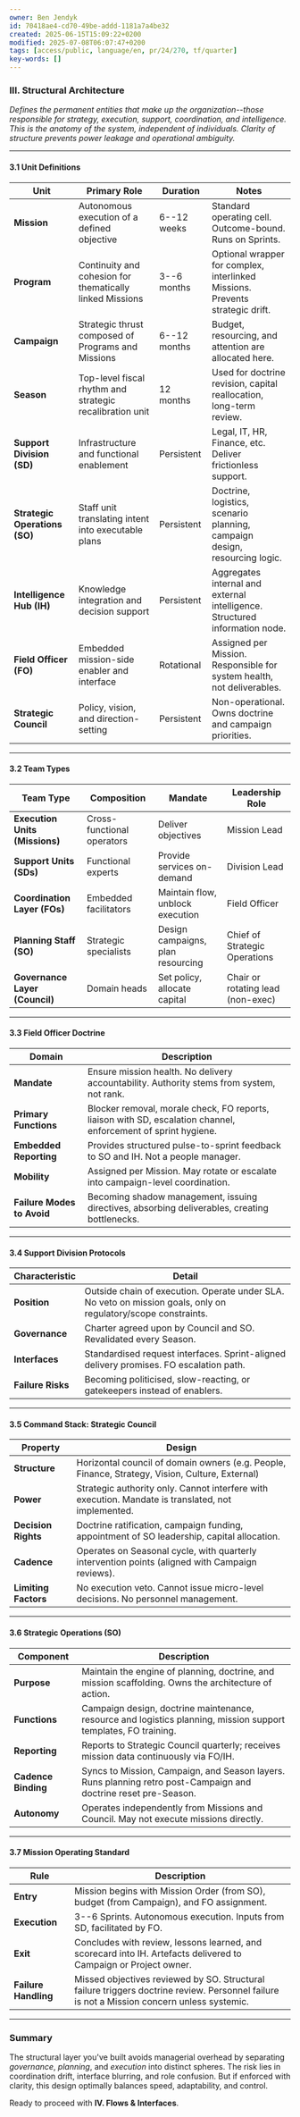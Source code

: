 ```yaml
---
owner: Ben Jendyk
id: 70418ae4-cd70-49be-addd-1181a7a4be32
created: 2025-06-15T15:09:22+0200
modified: 2025-07-08T06:07:47+0200
tags: [access/public, language/en, pr/24/270, tf/quarter]
key-words: []
---
```


### III. **Structural Architecture**

_Defines the permanent entities that make up the organization--those responsible for strategy, execution, support, coordination, and intelligence. This is the anatomy of the system, independent of individuals. Clarity of structure prevents power leakage and operational ambiguity._

* * *

#### 3.1 **Unit Definitions**

| Unit | Primary Role | Duration | Notes | 
| ---- | ---- | ---- | ----  |
| **Mission** | Autonomous execution of a defined objective | 6--12 weeks | Standard operating cell. Outcome-bound. Runs on Sprints. | 
| **Program** | Continuity and cohesion for thematically linked Missions | 3--6 months | Optional wrapper for complex, interlinked Missions. Prevents strategic drift. | 
| **Campaign** | Strategic thrust composed of Programs and Missions | 6--12 months | Budget, resourcing, and attention are allocated here. | 
| **Season** | Top-level fiscal rhythm and strategic recalibration unit | 12 months | Used for doctrine revision, capital reallocation, long-term review. | 
| **Support Division (SD)** | Infrastructure and functional enablement | Persistent | Legal, IT, HR, Finance, etc. Deliver frictionless support. | 
| **Strategic Operations (SO)** | Staff unit translating intent into executable plans | Persistent | Doctrine, logistics, scenario planning, campaign design, resourcing logic. | 
| **Intelligence Hub (IH)** | Knowledge integration and decision support | Persistent | Aggregates internal and external intelligence. Structured information node. | 
| **Field Officer (FO)** | Embedded mission-side enabler and interface | Rotational | Assigned per Mission. Responsible for system health, not deliverables. | 
| **Strategic Council** | Policy, vision, and direction-setting | Persistent | Non-operational. Owns doctrine and campaign priorities. | 
* * *

#### 3.2 **Team Types**

| Team Type | Composition | Mandate | Leadership Role | 
| ---- | ---- | ---- | ----  |
| **Execution Units (Missions)** | Cross-functional operators | Deliver objectives | Mission Lead | 
| **Support Units (SDs)** | Functional experts | Provide services on-demand | Division Lead | 
| **Coordination Layer (FOs)** | Embedded facilitators | Maintain flow, unblock execution | Field Officer | 
| **Planning Staff (SO)** | Strategic specialists | Design campaigns, plan resourcing | Chief of Strategic Operations | 
| **Governance Layer (Council)** | Domain heads | Set policy, allocate capital | Chair or rotating lead (non-exec) | 
* * *

#### 3.3 **Field Officer Doctrine**

| Domain | Description | 
| ---- | ----  |
| **Mandate** | Ensure mission health. No delivery accountability. Authority stems from system, not rank. | 
| **Primary Functions** | Blocker removal, morale check, FO reports, liaison with SD, escalation channel, enforcement of sprint hygiene. | 
| **Embedded Reporting** | Provides structured pulse-to-sprint feedback to SO and IH. Not a people manager. | 
| **Mobility** | Assigned per Mission. May rotate or escalate into campaign-level coordination. | 
| **Failure Modes to Avoid** | Becoming shadow management, issuing directives, absorbing deliverables, creating bottlenecks. | 
* * *

#### 3.4 **Support Division Protocols**

| Characteristic | Detail | 
| ---- | ----  |
| **Position** | Outside chain of execution. Operate under SLA. No veto on mission goals, only on regulatory/scope constraints. | 
| **Governance** | Charter agreed upon by Council and SO. Revalidated every Season. | 
| **Interfaces** | Standardised request interfaces. Sprint-aligned delivery promises. FO escalation path. | 
| **Failure Risks** | Becoming politicised, slow-reacting, or gatekeepers instead of enablers. | 
* * *

#### 3.5 **Command Stack: Strategic Council**

| Property | Design | 
| ---- | ----  |
| **Structure** | Horizontal council of domain owners (e.g. People, Finance, Strategy, Vision, Culture, External) | 
| **Power** | Strategic authority only. Cannot interfere with execution. Mandate is translated, not implemented. | 
| **Decision Rights** | Doctrine ratification, campaign funding, appointment of SO leadership, capital allocation. | 
| **Cadence** | Operates on Seasonal cycle, with quarterly intervention points (aligned with Campaign reviews). | 
| **Limiting Factors** | No execution veto. Cannot issue micro-level decisions. No personnel management. | 
* * *

#### 3.6 **Strategic Operations (SO)**

| Component | Description | 
| ---- | ----  |
| **Purpose** | Maintain the engine of planning, doctrine, and mission scaffolding. Owns the architecture of action. | 
| **Functions** | Campaign design, doctrine maintenance, resource and logistics planning, mission support templates, FO training. | 
| **Reporting** | Reports to Strategic Council quarterly; receives mission data continuously via FO/IH. | 
| **Cadence Binding** | Syncs to Mission, Campaign, and Season layers. Runs planning retro post-Campaign and doctrine reset pre-Season. | 
| **Autonomy** | Operates independently from Missions and Council. May not execute missions directly. | 
* * *

#### 3.7 **Mission Operating Standard**

| Rule | Description | 
| ---- | ----  |
| **Entry** | Mission begins with Mission Order (from SO), budget (from Campaign), and FO assignment. | 
| **Execution** | 3--6 Sprints. Autonomous execution. Inputs from SD, facilitated by FO. | 
| **Exit** | Concludes with review, lessons learned, and scorecard into IH. Artefacts delivered to Campaign or Project owner. | 
| **Failure Handling** | Missed objectives reviewed by SO. Structural failure triggers doctrine review. Personnel failure is not a Mission concern unless systemic. | 
* * *

### Summary

The structural layer you've built avoids managerial overhead by separating _governance_, _planning_, and _execution_ into distinct spheres. The risk lies in coordination drift, interface blurring, and role confusion. But if enforced with clarity, this design optimally balances speed, adaptability, and control.

Ready to proceed with **IV. Flows & Interfaces**.